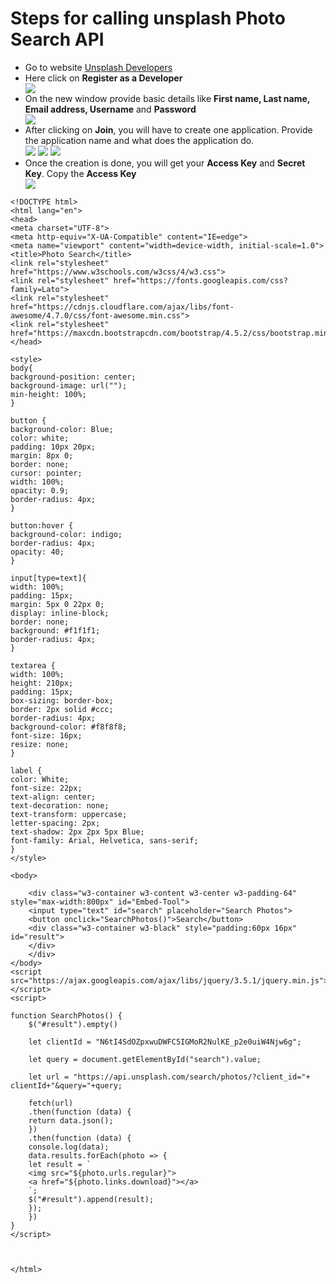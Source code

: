 # Steps for calling unsplash Photo Search API 
<ul>
  <li>Go to website <a href="https://unsplash.com/developers">Unsplash Developers</a></li>
  <li>Here click on <b>Register as a Developer</b></li>
  <img src="Images/screen1.png">
  <li>On the new window provide basic details like <b>First name, Last name, Email address, Username</b> and <b>Password</b></li>
  
  
  <img src="Images/screen2.png">
  <li>After clicking on <b>Join</b>, you will have to create one application. Provide the application name and what does the application do.</li>
  
  <img src="Images/screen4.png">
  
  <img src="Images/screen5.png">
  
  <img src="Images/screen6.png">
  <li>Once the creation is done, you will get your <b>Access Key</b> and <b>Secret Key</b>. Copy the <b>Access Key</b></li>
  
  <img src="Images/screen3.jpg">
</ul>
    
    <!DOCTYPE html>
    <html lang="en">
    <head>
    <meta charset="UTF-8">
    <meta http-equiv="X-UA-Compatible" content="IE=edge">
    <meta name="viewport" content="width=device-width, initial-scale=1.0">
    <title>Photo Search</title>
    <link rel="stylesheet" href="https://www.w3schools.com/w3css/4/w3.css">
    <link rel="stylesheet" href="https://fonts.googleapis.com/css?family=Lato">
    <link rel="stylesheet" href="https://cdnjs.cloudflare.com/ajax/libs/font-awesome/4.7.0/css/font-awesome.min.css">
    <link rel="stylesheet" href="https://maxcdn.bootstrapcdn.com/bootstrap/4.5.2/css/bootstrap.min.css">
    </head>

    <style>
    body{
    background-position: center;
    background-image: url("");
    min-height: 100%;
    }

    button {
    background-color: Blue;
    color: white;
    padding: 10px 20px;
    margin: 8px 0;
    border: none;
    cursor: pointer;
    width: 100%;
    opacity: 0.9;
    border-radius: 4px;
    }

    button:hover {
    background-color: indigo;
    border-radius: 4px;
    opacity: 40;
    }

    input[type=text]{
    width: 100%;
    padding: 15px;
    margin: 5px 0 22px 0;
    display: inline-block;
    border: none;
    background: #f1f1f1;
    border-radius: 4px;
    }

    textarea {
    width: 100%;
    height: 210px;
    padding: 15px;
    box-sizing: border-box;
    border: 2px solid #ccc;
    border-radius: 4px;
    background-color: #f8f8f8;
    font-size: 16px;
    resize: none;
    }

    label {
    color: White;
    font-size: 22px;
    text-align: center;
    text-decoration: none;
    text-transform: uppercase;
    letter-spacing: 2px;
    text-shadow: 2px 2px 5px Blue;
    font-family: Arial, Helvetica, sans-serif;
    }
    </style>

    <body>

        <div class="w3-container w3-content w3-center w3-padding-64" style="max-width:800px" id="Embed-Tool">
        <input type="text" id="search" placeholder="Search Photos">
        <button onclick="SearchPhotos()">Search</button>
        <div class="w3-container w3-black" style="padding:60px 16px" id="result">
        </div>
        </div>
    </body>
    <script src="https://ajax.googleapis.com/ajax/libs/jquery/3.5.1/jquery.min.js"></script>
    <script>

    function SearchPhotos() {
        $("#result").empty()

        let clientId = "N6tI4SdOZpxwuDWFC5IGMoR2NulKE_p2e0uiW4Njw6g";

        let query = document.getElementById("search").value;

        let url = "https://api.unsplash.com/search/photos/?client_id="+ clientId+"&query="+query;

        fetch(url)
        .then(function (data) {
        return data.json();
        })
        .then(function (data) {
        console.log(data);
        data.results.forEach(photo => {
        let result = `
        <img src="${photo.urls.regular}">
        <a href="${photo.links.download}"></a>
        `;
        $("#result").append(result);
        });
        })
    }
    </script>



    </html>
